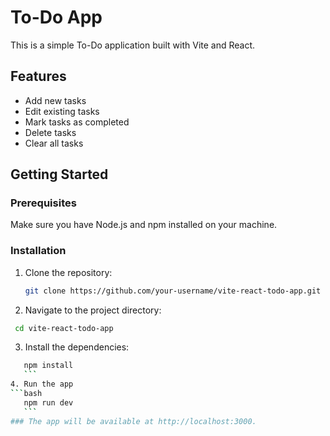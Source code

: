 # To-Do App

This is a simple To-Do application built with Vite and React.

## Features

- Add new tasks
- Edit existing tasks
- Mark tasks as completed
- Delete tasks
- Clear all tasks

## Getting Started

### Prerequisites

Make sure you have Node.js and npm installed on your machine.

### Installation

1. Clone the repository:

   ```bash
   git clone https://github.com/your-username/vite-react-todo-app.git
   ```
2. Navigate to the project directory:

  ```bash
   cd vite-react-todo-app
   ```
3. Install the dependencies:
  ```bash
     npm install
     ```
4. Run the app
  ```bash
     npm run dev
     ```
### The app will be available at http://localhost:3000.   


